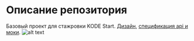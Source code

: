 # Описание репозитория

Базовый проект для стажровки KODE Start.
[Дизайн](https://www.figma.com/file/NN9GlXCoDOAR5AFKrUAmkl/Skillbox?node-id=33%3A35654), [спецификация api и моки](https://kode-education.stoplight.io/docs/kode-bank/YXBpOjI3Nzc0MTYy-skillbox-auth-api).
![alt text](https://drive.google.com/file/d/1EmrPZfGkFbpgsIbAfKi3fKoXCAY2HCxL/view?usp=sharing)
